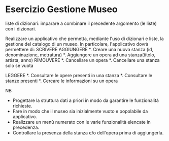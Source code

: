 # Esercizio Gestione Museo

liste di dizionari: imparare a combinare il precedente argomento (le liste) con i dizionari.

Realizzare un applicativo che permetta, mediante l'uso di dizionari e liste, la gestione del catalogo di un museo.
In particolare, l'applicativo dovrà permettere di:
SCRIVERE
    AGGIUNGERE
    *. Creare una nuova stanza (id, denominazione, metratura) 
    *. Aggiungere un opera ad una stanza(titolo, artista, anno)
    RIMOUVERE
    *. Cancellare un opera
    *. Cancellare una stanza solo se vuota

LEGGERE
*. Consultare le opere presenti in una stanza
*. Consultare le stanze presenti
*. Cercare le informazioni su un opera
 
NB 
- Progettare la struttura dati a priori in modo da garantire le funzionalità richieste.
- Fare in modo che il museo sia inizialmente vuoto e popolabile da applicativo.
- Realizzare un menù numerato con le varie funzionalità elencate in precedenza.
- Controllare la presenza della stanza e/o dell'opera prima di aggiungerla.